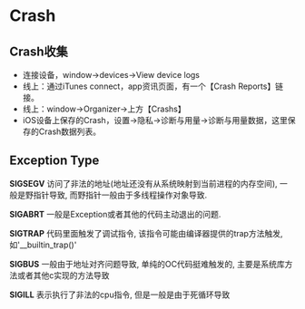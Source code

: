 # Crash

## Crash收集
* 连接设备，window->devices->View device logs
* 线上：通过iTunes connect，app资讯页面，有一个【Crash Reports】链接。
* 线上：window->Organizer->上方【Crashs】
* iOS设备上保存的Crash，设置->隐私->诊断与用量->诊断与用量数据，这里保存的Crash数据列表。

## Exception Type

**SIGSEGV** 访问了非法的地址(地址还没有从系统映射到当前进程的内存空间), 一般是野指针导致, 而野指针一般由于多线程操作对象导致.

**SIGABRT** 一般是Exception或者其他的代码主动退出的问题.

**SIGTRAP** 代码里面触发了调试指令, 该指令可能由编译器提供的trap方法触发, 如'__builtin_trap()'

**SIGBUS** 一般由于地址对齐问题导致, 单纯的OC代码挺难触发的, 主要是系统库方法或者其他c实现的方法导致

**SIGILL** 表示执行了非法的cpu指令, 但是一般是由于死循环导致
